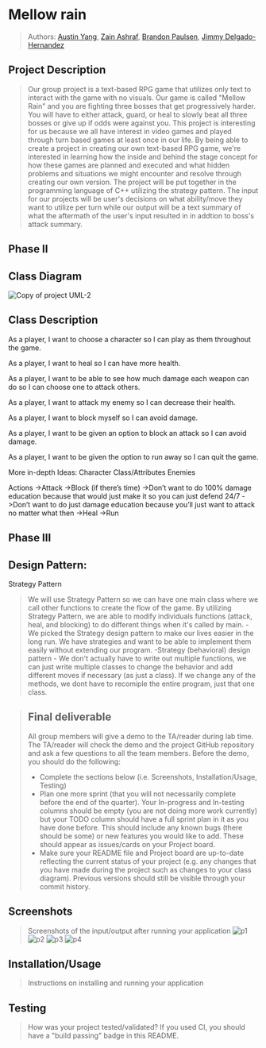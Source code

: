 # Mellow rain
 > Authors: [Austin Yang](https://github.com/Toona114),
 >          [Zain Ashraf](https://github.com/zain-ashraf),
 >          [Brandon Paulsen](https://github.com/Poly1581),
 >          [Jimmy Delgado-Hernandez](https://github.com/Maker424)

## Project Description
 > Our group project is a text-based RPG game that utilizes only text to interact with the game with no visuals. Our game is called "Mellow Rain" and you are fighting three bosses that get progressively harder. You will have to either attack, guard, or heal to slowly beat all three bosses or give up if odds were against you.
This project is interesting for us because we all have interest in video games and played through turn based games at least once in our life. By being able to create a project in creating our own text-based RPG game, we're interested in learning how the inside and behind the stage concept for how these games are planned and executed and what hidden problems and situations we might encounter and resolve through creating our own version.
 > The project will be put together in the programming language of C++ utilizing the strategy pattern.
 > The input for our projects will be user's decisions on what ability/move they want to utilize per turn while our output will be a text summary of what the aftermath of the user's input resulted in in addtion to boss's attack summary.

 ## Phase II
## Class Diagram
![Copy of project UML-2](https://user-images.githubusercontent.com/66814336/171773256-10761952-e149-49f7-b54c-74179aa5bc32.png)




## Class Description
As a player, I want to choose a character so I can play as them throughout the game.

As a player, I want to heal so I can have more health.

As a player, I want to be able to see how much damage each weapon can do so I can choose one to attack others.

As a player, I want to attack my enemy so I can decrease their health.

As a player, I want to block myself so I can avoid damage.

As a player, I want to be given an option to block an attack so I can avoid damage.

As a player, I want to be given the option to run away so I can quit the game.

More in-depth
Ideas:
Character
Class/Attributes
Enemies

Actions
->Attack
->Block (if there’s time)
				->Don’t want to do 100% damage education because that would just make it so you can just defend 24/7
				->Don’t want to do just damage education because you’ll just want to attack no matter what then
->Heal
->Run



 ## Phase III
 ## Design Pattern: 
Strategy Pattern
>We will use Strategy Pattern so we can have one main class where we call other functions to create the flow of the game. By utilizing Strategy Pattern, we are able to modify individuals functions (attack, heal, and blocking) to do different things when it's called by main.
-We picked the Strategy design pattern to make our lives easier in the long run. We have strategies and want to be able to implement them easily without extending our program.
 -Strategy (behavioral) design pattern - We don't actually have to write out multiple functions, we can just write multiple classes to change the behavior and add different moves if necessary (as just a class). If we change any of the methods, we dont have to recomiple the entire program, just that one class.

 
 > ## Final deliverable
 > All group members will give a demo to the TA/reader during lab time. The TA/reader will check the demo and the project GitHub repository and ask a few questions to all the team members. 
 > Before the demo, you should do the following:
 > * Complete the sections below (i.e. Screenshots, Installation/Usage, Testing)
 > * Plan one more sprint (that you will not necessarily complete before the end of the quarter). Your In-progress and In-testing columns should be empty (you are not doing more work currently) but your TODO column should have a full sprint plan in it as you have done before. This should include any known bugs (there should be some) or new features you would like to add. These should appear as issues/cards on your Project board.
 > * Make sure your README file and Project board are up-to-date reflecting the current status of your project (e.g. any changes that you have made during the project such as changes to your class diagram). Previous versions should still be visible through your commit history. 
 
 ## Screenshots
 > Screenshots of the input/output after running your application
 > ![p1](https://cdn.discordapp.com/attachments/961506732679503932/982116806653267988/1.JPG)
 > ![p2](https://cdn.discordapp.com/attachments/961506732679503932/982116806875561994/2.JPG)
 > ![p3](https://cdn.discordapp.com/attachments/961506732679503932/982116807156572170/3.JPG)
 > ![p4](https://cdn.discordapp.com/attachments/961506732679503932/982116807450189824/4.JPG)
 ## Installation/Usage
 > Instructions on installing and running your application
 ## Testing
 > How was your project tested/validated? If you used CI, you should have a "build passing" badge in this README.
 
